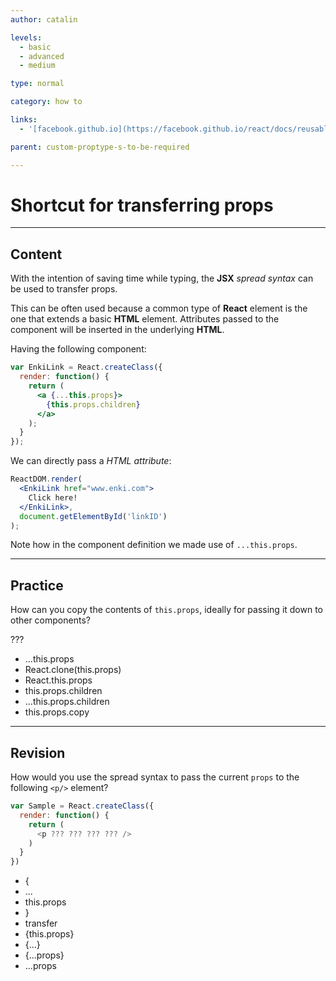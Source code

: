 ```yaml
---
author: catalin

levels:
  - basic
  - advanced
  - medium

type: normal

category: how to

links:
  - '[facebook.github.io](https://facebook.github.io/react/docs/reusable-components.html#transferring-props-a-shortcut){website}'

parent: custom-proptype-s-to-be-required

---
```

# Shortcut for transferring props

---
## Content

With the intention of saving time while typing, the **JSX** *spread syntax* can be used to transfer props.

This can be often used because a common type of **React** element is the one that extends a basic **HTML** element. Attributes passed to the component will be inserted in the underlying **HTML**.

Having the following component:

```jsx
var EnkiLink = React.createClass({
  render: function() {
    return (
      <a {...this.props}>
        {this.props.children}
      </a>
    );
  }
});
```

We can directly pass a *HTML attribute*:

```jsx
ReactDOM.render(
  <EnkiLink href="www.enki.com">
    Click here!
  </EnkiLink>,
  document.getElementById('linkID')
);

```

Note how in the component definition we made use of `...this.props`.

---
## Practice

How can you copy the contents of `this.props`, ideally for passing it down to other components?

???

* ...this.props
* React.clone(this.props)
* React.this.props
* this.props.children
* ...this.props.children
* this.props.copy

---
## Revision

How would you use the spread syntax to pass the current `props` to the following `<p/>` element?

```javascript
var Sample = React.createClass({
  render: function() {
    return (
      <p ??? ??? ??? ??? />
    )
  }
})
```

* {
* ...
* this.props
* }
* transfer
* {this.props}
* {...}
* {...props}
* ...props